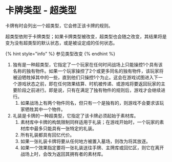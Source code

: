 # 卡牌类型 - 超类型

卡牌有时会列出一个超类型，它会修正该卡牌的规则。

超类型依附于卡牌类型；如果卡牌类型被改变，超类型也会随之改变，其结果将是变为没有超类型的默认状态，或是被设定成的任何状态。

{% hint style="info" %}
参见类型改变
{% endhint %}

1. 独有是一种超类型，它指定了一个玩家在任何时间战场上只能操控1个具有该名称的独有物件。如果一个玩家操控了2个或更多同名的独有物件，该玩家将被迫牺牲掉其中的一些，直到他们只操控1个为止。这会在游戏试图进入下一个游戏状态之前，即在任何效果结算、时机被传递、或游戏将要返回玩家的主要阶段之前进行。即是说，只有在满足了独有物件的规则后，游戏才会继续进行。
   1. 如果战场上有两个物件同名，但只有一个是独有的，则游戏不会要求该玩家牺牲其中一个物件。
2. 礼装是卡牌的一种超类型，它指定了该卡牌必须起始于素材库。
   1. 素材库中卡牌的构筑限制同样适用于礼装；在游戏开始时，一个玩家的素材库中最多只能具有一张特定的礼装。
   2. 所有礼装都具有回忆代价。
   3. 如果一张礼装卡牌将要从任何地方被置入墓场，则改为将其放逐。
   4. 如果一个效果指定要将一张礼装送往手牌、主牌库或回忆区，则它在离开战场上时，会改为返回其拥有者的素材库。
